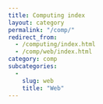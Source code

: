 ```yaml
---
title: Computing index
layout: category
permalink: "/comp/"
redirect_from:
  - /computing/index.html
  - /comp/web/index.html
category: comp
subcategories:
  -
    slug: web
    title: "Web"
---
```


